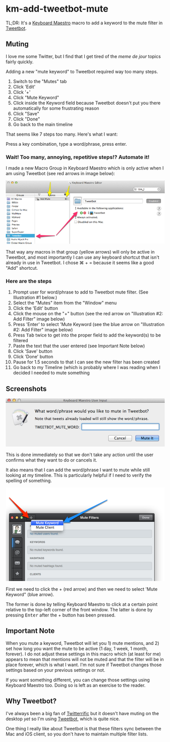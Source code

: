 km-add-tweetbot-mute
====================

TL;DR: It's a [Keyboard Maestro] macro to add a keyword to the mute filter in [Tweetbot]. 

## Muting

I love me some Twitter, but I find that I get tired of the *meme de jour* topics fairly quickly.

Adding a new "mute keyword" to Tweetbot required way too many steps.

1. Switch to the "Mutes" tab
2. Click 'Edit'
3. Click '+'
4. Click "Mute Keyword"
5. Click inside the Keyword field because Tweetbot doesn't put you there automatically for some frustrating reason
6. Click "Save"
7. Click "Done"
8. Go back to the main timeline

That seems like 7 steps too many. Here's what I want:

Press a key combination, type a word/phrase, press enter.

### Wait! Too many, annoying, repetitive steps!? Automate it!

I made a new Macro Group in Keyboard Maestro which is only active when I am using Tweetbot (see red arrows in image below): 

![](Keyboard-Maestro-Editor-Tweetbot.jpg)

That way any macros in that group (yellow arrows) will only be active in Tweetbot, and most importantly I can use any keyboard shortcut that isn't already in use in Tweetbot. I chose ⌘ + = because it seems like a good "Add" shortcut.

### Here are the steps ###

1. Prompt user for word/phrase to add to Tweetbot mute filter. (See Illustration #1 below.)
2. Select the "Mutes" item from the "Window" menu
3. Click the 'Edit' button
4. Click the mouse on the "+" button (see the red arrow on "Illustration #2: Add Filter" image below)
5. Press 'Enter' to select 'Mute Keyword (see the blue arrow on "Illustration #2: Add Filter" image below)
6. Press <kbd>Tab</kbd>  twice to get into the proper field to add the keyword(s) to be filtered
7. Paste the text that the user entered (see Important Note below)
8. Click 'Save' button
9. Click 'Done' button
10. Pause for 1.5 seconds to that I can see the new filter has been created
11. Go back to my Timeline (which is probably where I was reading when I decided I needed to mute something

## Screenshots ##


![Illustration #1: The only time we ask the user for anything](Keyboard-Maestro-User-Input-for-Tweetbot.jpg)

This is done immediately so that we don't take any action until the user confirms what they want to do or cancels it. 

It also means that I can add the word/phrase I want to mute while still looking at my timeline. This is particularly helpful if I need to verify the spelling of something.

![Illustration #2: Add Filter](Tweetbot-Mute-Filters.jpg )

First we need to click the + (red arrow) and then we need to select 'Mute Keyword" (blue arrow). 

The former is done by telling Keyboard Maestro to click at a certain point relative to the top-left corner of the front window. The latter is done by pressing <kbd>Enter</kbd> after the + button has been pressed.



## Important Note ##

When you mute a keyword, Tweetbot will let you 1) mute mentions, and 2) set how long you want the mute to be active (1 day, 1 week, 1 month, forever). I do not adjust these settings in this macro which (at least for me) appears to mean that mentions will not be muted and that the filter will be in place forever, which is what I want. I'm not sure if Tweetbot changes those settings based on your previous settings or not.

If you want something different, you can change those settings using Keyboard Maestro too. Doing so is left as an exercise to the reader.

## Why Tweetbot? ##

I've always been a big fan of [Twitterrific](http://iconfactory.com/software/twitterrific) but it doesn't have muting on the desktop *yet* so I'm using [Tweetbot], which is quite nice.

One thing I really like about Tweetbot is that these filters sync between the Mac and iOS client, so you don't have to maintain multiple filter lists.


[Keyboard Maestro]: http://www.keyboardmaestro.com/main/

[Tweetbot]: http://tapbots.com/software/tweetbot/
